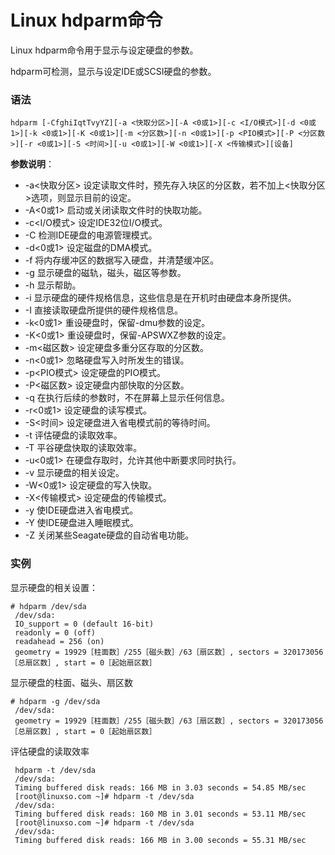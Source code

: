 
# Linux hdparm命令



Linux hdparm命令用于显示与设定硬盘的参数。

hdparm可检测，显示与设定IDE或SCSI硬盘的参数。

### 语法

```
hdparm [-CfghiIqtTvyYZ][-a <快取分区>][-A <0或1>][-c <I/O模式>][-d <0或1>][-k <0或1>][-K <0或1>][-m <分区数>][-n <0或1>][-p <PIO模式>][-P <分区数>][-r <0或1>][-S <时间>][-u <0或1>][-W <0或1>][-X <传输模式>][设备]

```

**参数说明**：

*   -a&lt;快取分区&gt; 设定读取文件时，预先存入块区的分区数，若不加上&lt;快取分区&gt;选项，则显示目前的设定。
*   -A&lt;0或1&gt; 启动或关闭读取文件时的快取功能。
*   -c&lt;I/O模式&gt; 设定IDE32位I/O模式。
*   -C 检测IDE硬盘的电源管理模式。
*   -d&lt;0或1&gt; 设定磁盘的DMA模式。
*   -f 将内存缓冲区的数据写入硬盘，并清楚缓冲区。
*   -g 显示硬盘的磁轨，磁头，磁区等参数。
*   -h 显示帮助。
*   -i 显示硬盘的硬件规格信息，这些信息是在开机时由硬盘本身所提供。
*   -I 直接读取硬盘所提供的硬件规格信息。
*   -k&lt;0或1&gt; 重设硬盘时，保留-dmu参数的设定。
*   -K&lt;0或1&gt; 重设硬盘时，保留-APSWXZ参数的设定。
*   -m&lt;磁区数&gt; 设定硬盘多重分区存取的分区数。
*   -n&lt;0或1&gt; 忽略硬盘写入时所发生的错误。
*   -p&lt;PIO模式&gt; 设定硬盘的PIO模式。
*   -P&lt;磁区数&gt; 设定硬盘内部快取的分区数。
*   -q 在执行后续的参数时，不在屏幕上显示任何信息。
*   -r&lt;0或1&gt; 设定硬盘的读写模式。
*   -S&lt;时间&gt; 设定硬盘进入省电模式前的等待时间。
*   -t 评估硬盘的读取效率。
*   -T 平谷硬盘快取的读取效率。
*   -u&lt;0或1&gt; 在硬盘存取时，允许其他中断要求同时执行。
*   -v 显示硬盘的相关设定。
*   -W&lt;0或1&gt; 设定硬盘的写入快取。
*   -X&lt;传输模式&gt; 设定硬盘的传输模式。
*   -y 使IDE硬盘进入省电模式。
*   -Y 使IDE硬盘进入睡眠模式。
*   -Z 关闭某些Seagate硬盘的自动省电功能。

### 实例

显示硬盘的相关设置：

```
# hdparm /dev/sda
 /dev/sda:
 IO_support = 0 (default 16-bit)
 readonly = 0 (off)
 readahead = 256 (on)
 geometry = 19929［柱面数］/255［磁头数］/63［扇区数］, sectors = 320173056［总扇区数］, start = 0［起始扇区数］

```

显示硬盘的柱面、磁头、扇区数

```
# hdparm -g /dev/sda
 /dev/sda:
 geometry = 19929［柱面数］/255［磁头数］/63［扇区数］, sectors = 320173056［总扇区数］, start = 0［起始扇区数］

```

评估硬盘的读取效率

```
 hdparm -t /dev/sda
 /dev/sda:
 Timing buffered disk reads: 166 MB in 3.03 seconds = 54.85 MB/sec
 [root@linuxso.com ~]# hdparm -t /dev/sda
 /dev/sda:
 Timing buffered disk reads: 160 MB in 3.01 seconds = 53.11 MB/sec
 [root@linuxso.com ~]# hdparm -t /dev/sda
 /dev/sda:
 Timing buffered disk reads: 166 MB in 3.00 seconds = 55.31 MB/sec

```




